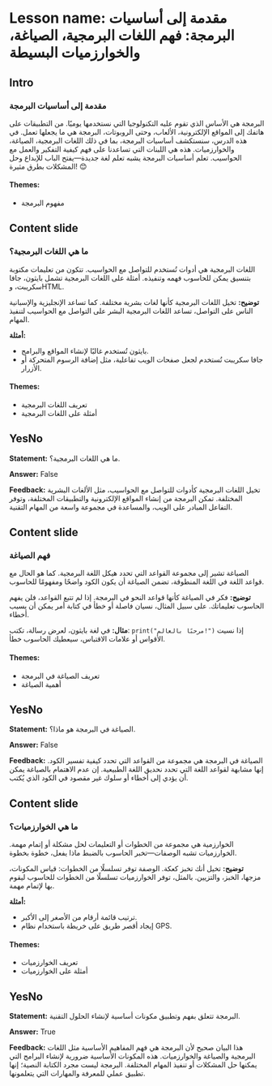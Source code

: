 # Lesson name: مقدمة إلى أساسيات البرمجة: فهم اللغات البرمجية، الصياغة، والخوارزميات البسيطة

## Intro

### مقدمة إلى أساسيات البرمجة

البرمجة هي الأساس الذي تقوم عليه التكنولوجيا التي نستخدمها يوميًا. من التطبيقات على هاتفك إلى المواقع الإلكترونية، الألعاب، وحتى الروبوتات، البرمجة هي ما يجعلها تعمل. في هذه الدرس، سنستكشف أساسيات البرمجة، بما في ذلك اللغات البرمجية، الصياغة، والخوارزميات. هذه هي اللبنات التي تساعدنا على فهم كيفية التفكير والعمل مع الحواسيب. تعلم أساسيات البرمجة يشبه تعلم لغة جديدة—يفتح الباب للإبداع وحل المشكلات بطرق مثيرة! 😊

#### **Themes:**
- مفهوم البرمجة

## Content slide

### ما هي اللغات البرمجية؟

اللغات البرمجية هي أدوات تُستخدم للتواصل مع الحواسيب. تتكون من تعليمات مكتوبة بتنسيق يمكن للحاسوب فهمه وتنفيذه. أمثلة على اللغات البرمجية تشمل بايثون، جافا سكريبت، وHTML.

**توضيح:** تخيل اللغات البرمجية كأنها لغات بشرية مختلفة. كما تساعد الإنجليزية والإسبانية الناس على التواصل، تساعد اللغات البرمجية البشر على التواصل مع الحواسيب لتنفيذ المهام.

**أمثلة:**
- بايثون تُستخدم غالبًا لإنشاء المواقع والبرامج.
- جافا سكريبت تُستخدم لجعل صفحات الويب تفاعلية، مثل إضافة الرسوم المتحركة أو الأزرار.

#### **Themes:**
- تعريف اللغات البرمجية
- أمثلة على اللغات البرمجية

## YesNo

**Statement:** ما هي اللغات البرمجية؟.

**Answer:** False

**Feedback:**
تخيل اللغات البرمجية كأدوات للتواصل مع الحواسيب، مثل الألغات البشرية المختلفة. تمكن البرمجة من إنشاء المواقع الإلكترونية والتطبيقات المختلفة، وتوفر التفاعل المبادر على الويب، والمساعدة في مجموعة واسعة من المهام التقنية.


## Content slide

### فهم الصياغة

الصياغة تشير إلى مجموعة القواعد التي تحدد هيكل اللغة البرمجية. كما هو الحال مع قواعد اللغة في اللغة المنطوقة، تضمن الصياغة أن يكون الكود واضحًا ومفهومًا للحاسوب.

**توضيح:** فكر في الصياغة كأنها قواعد النحو في البرمجة. إذا لم تتبع القواعد، فلن يفهم الحاسوب تعليماتك. على سبيل المثال، نسيان فاصلة أو خطأ في كتابة أمر يمكن أن يسبب أخطاء.

**مثال:**
في لغة بايثون، لعرض رسالة، تكتب:
`print("مرحبًا بالعالم!")`
إذا نسيت الأقواس أو علامات الاقتباس، سيعطيك الحاسوب خطأ.

#### **Themes:**
- تعريف الصياغة في البرمجة
- أهمية الصياغة

## YesNo

**Statement:** الصياغة في البرمجة هو ماذا؟.

**Answer:** False

**Feedback:**
الصياغة في البرمجة هي مجموعة من القواعد التي تحدد كيفية تفسير الكود. إنها مشابهة لقواعد اللغة التي تحدد نحديق اللغة الطبيعية. إن عدم الاهتمام بالصياغة يمكن أن يؤدي إلى أخطاء أو سلوك غير مقصود في الكود الذي يُكتب.


## Content slide

### ما هي الخوارزميات؟

الخوارزمية هي مجموعة من الخطوات أو التعليمات لحل مشكلة أو إتمام مهمة. الخوارزميات تشبه الوصفات—تخبر الحاسوب بالضبط ماذا يفعل، خطوة بخطوة.

**توضيح:** تخيل أنك تخبز كعكة. الوصفة توفر تسلسلًا من الخطوات: قياس المكونات، مزجها، الخبز، والتزيين. بالمثل، توفر الخوارزميات تسلسلًا من الخطوات للحاسوب ليقوم بها لإتمام مهمة.

**أمثلة:**
- ترتيب قائمة أرقام من الأصغر إلى الأكبر.
- إيجاد أقصر طريق على خريطة باستخدام نظام GPS.

#### **Themes:**
- تعريف الخوارزميات
- أمثلة على الخوارزميات

## YesNo

**Statement:** البرمجة تتعلق بفهم وتطبيق مكونات أساسية لإنشاء الحلول التقنية.

**Answer:** True

**Feedback:**
هذا البيان صحيح لأن البرمجة هي فهم المفاهيم الأساسية مثل اللغات البرمجية والصياغة والخوارزميات. هذه المكونات الأساسية ضرورية لإنشاء البرامج التي يمكنها حل المشكلات أو تنفيذ المهام المختلفة. البرمجة ليست مجرد الكتابة النصية؛ إنها تطبيق عملي للمعرفة والمهارات التي يتعلمونها.

